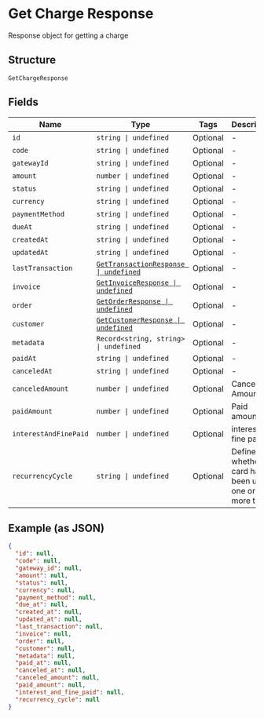 
# Get Charge Response

Response object for getting a charge

## Structure

`GetChargeResponse`

## Fields

| Name | Type | Tags | Description |
|  --- | --- | --- | --- |
| `id` | `string \| undefined` | Optional | - |
| `code` | `string \| undefined` | Optional | - |
| `gatewayId` | `string \| undefined` | Optional | - |
| `amount` | `number \| undefined` | Optional | - |
| `status` | `string \| undefined` | Optional | - |
| `currency` | `string \| undefined` | Optional | - |
| `paymentMethod` | `string \| undefined` | Optional | - |
| `dueAt` | `string \| undefined` | Optional | - |
| `createdAt` | `string \| undefined` | Optional | - |
| `updatedAt` | `string \| undefined` | Optional | - |
| `lastTransaction` | [`GetTransactionResponse \| undefined`](../../doc/models/get-transaction-response.md) | Optional | - |
| `invoice` | [`GetInvoiceResponse \| undefined`](../../doc/models/get-invoice-response.md) | Optional | - |
| `order` | [`GetOrderResponse \| undefined`](../../doc/models/get-order-response.md) | Optional | - |
| `customer` | [`GetCustomerResponse \| undefined`](../../doc/models/get-customer-response.md) | Optional | - |
| `metadata` | `Record<string, string> \| undefined` | Optional | - |
| `paidAt` | `string \| undefined` | Optional | - |
| `canceledAt` | `string \| undefined` | Optional | - |
| `canceledAmount` | `number \| undefined` | Optional | Canceled Amount |
| `paidAmount` | `number \| undefined` | Optional | Paid amount |
| `interestAndFinePaid` | `number \| undefined` | Optional | interest and fine paid |
| `recurrencyCycle` | `string \| undefined` | Optional | Defines whether the card has been used one or more times. |

## Example (as JSON)

```json
{
  "id": null,
  "code": null,
  "gateway_id": null,
  "amount": null,
  "status": null,
  "currency": null,
  "payment_method": null,
  "due_at": null,
  "created_at": null,
  "updated_at": null,
  "last_transaction": null,
  "invoice": null,
  "order": null,
  "customer": null,
  "metadata": null,
  "paid_at": null,
  "canceled_at": null,
  "canceled_amount": null,
  "paid_amount": null,
  "interest_and_fine_paid": null,
  "recurrency_cycle": null
}
```

